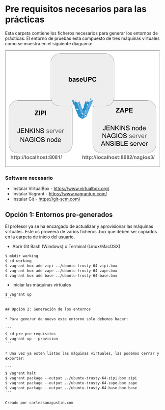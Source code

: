 # Pre requisitos necesarios para las prácticas

Esta carpeta contiene los ficheros necesarios para generar los entornos de prácticas. El entorno de pruebas esta compuesto de tres máquinas virtuales como se muestra en el siguiente diagrama:

![Entorno de prácticas](./vagrant_environment.png)

### Software necesario

* Instalar VirtualBox - https://www.virtualbox.org/
* Instalar Vagrant - https://www.vagrantup.com/
* Instalar Git - https://git-scm.com/


## Opción 1: Entornos pre-generados

El profesor ya se ha encargado de actualizar y aprovisionar las máquinas virtuales. Este os proveerá de varios ficheros .box que deben ser copiados en la carpeta de inicio del usuario.

* Abrir Git Bash (Windows) o Terminal (Linux/MacOSX)

```
$ mkdir working
$ cd working
$ vagrant box add zipi ../ubuntu-trusty-64-zipi.box
$ vagrant box add zape ../ubuntu-trusty-64-zape.box
$ vagrant box add base ../ubuntu-trusty-64-base.box
```

* Iniciar las máquinas virtuales

````
$ vagrant up
```

## Opción 2: Generación de los entornos

* Para generar de nuevo este entorno solo debemos hacer:

```
$ cd pre-pre-requisitos
$ vagrant up --provision
```

* Una vez ya esten listas las máquinas virtuales, las podemos cerrar y exportar:

```
$ vagrant halt
$ vagrant package --output ../ubuntu-trusty-64-zipi.box zipi
$ vagrant package --output ../ubuntu-trusty-64-zape.box zape
$ vagrant package --output ../ubuntu-trusty-64-base.box base
```

Creado por carlessanagustin.com